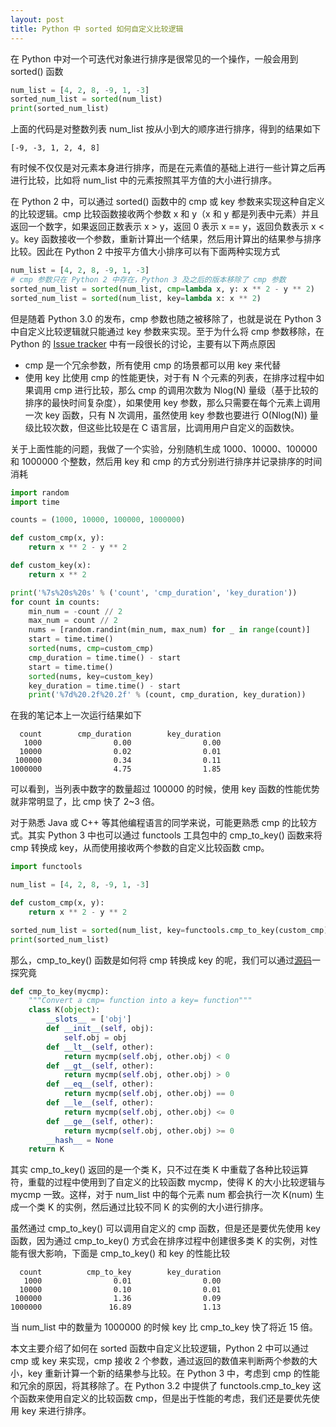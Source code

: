 ```yaml
---
layout: post
title: Python 中 sorted 如何自定义比较逻辑
---
```


在 Python 中对一个可迭代对象进行排序是很常见的一个操作，一般会用到 sorted() 函数

``` python
num_list = [4, 2, 8, -9, 1, -3]
sorted_num_list = sorted(num_list)
print(sorted_num_list)
```

上面的代码是对整数列表 num_list 按从小到大的顺序进行排序，得到的结果如下

```
[-9, -3, 1, 2, 4, 8]
```

有时候不仅仅是对元素本身进行排序，而是在元素值的基础上进行一些计算之后再进行比较，比如将 num_list 中的元素按照其平方值的大小进行排序。

在 Python 2 中，可以通过 sorted() 函数中的 cmp 或 key 参数来实现这种自定义的比较逻辑。cmp 比较函数接收两个参数 x 和 y（x 和 y 都是列表中元素）并且返回一个数字，如果返回正数表示 x > y，返回 0 表示 x == y，返回负数表示 x < y。key 函数接收一个参数，重新计算出一个结果，然后用计算出的结果参与排序比较。因此在 Python 2 中按平方值大小排序可以有下面两种实现方式

```python
num_list = [4, 2, 8, -9, 1, -3]
# cmp 参数只在 Python 2 中存在，Python 3 及之后的版本移除了 cmp 参数
sorted_num_list = sorted(num_list, cmp=lambda x, y: x ** 2 - y ** 2)
sorted_num_list = sorted(num_list, key=lambda x: x ** 2)
```

但是随着 Python 3.0 的发布，cmp 参数也随之被移除了，也就是说在 Python 3 中自定义比较逻辑就只能通过 key 参数来实现。至于为什么将 cmp 参数移除，在 Python 的 [Issue tracker](https://bugs.python.org/issue1771) 中有一段很长的讨论，主要有以下两点原因

- cmp 是一个冗余参数，所有使用 cmp 的场景都可以用 key 来代替
- 使用 key 比使用 cmp 的性能更快，对于有 N 个元素的列表，在排序过程中如果调用 cmp 进行比较，那么 cmp 的调用次数为 Nlog(N) 量级（基于比较的排序的最快时间复杂度），如果使用 key 参数，那么只需要在每个元素上调用一次 key 函数，只有 N 次调用，虽然使用 key 参数也要进行 O(Nlog(N)) 量级比较次数，但这些比较是在 C 语言层，比调用用户自定义的函数快。

关于上面性能的问题，我做了一个实验，分别随机生成 1000、10000、100000 和 1000000 个整数，然后用 key 和 cmp 的方式分别进行排序并记录排序的时间消耗

``` python
import random
import time

counts = (1000, 10000, 100000, 1000000)

def custom_cmp(x, y):
    return x ** 2 - y ** 2

def custom_key(x):
    return x ** 2

print('%7s%20s%20s' % ('count', 'cmp_duration', 'key_duration'))
for count in counts:
    min_num = -count // 2
    max_num = count // 2
    nums = [random.randint(min_num, max_num) for _ in range(count)]
    start = time.time()
    sorted(nums, cmp=custom_cmp)
    cmp_duration = time.time() - start
    start = time.time()
    sorted(nums, key=custom_key)
    key_duration = time.time() - start
    print('%7d%20.2f%20.2f' % (count, cmp_duration, key_duration))
```

在我的笔记本上一次运行结果如下

```
  count        cmp_duration        key_duration
   1000                0.00                0.00
  10000                0.02                0.01
 100000                0.34                0.11
1000000                4.75                1.85
```

可以看到，当列表中数字的数量超过 100000 的时候，使用 key 函数的性能优势就非常明显了，比 cmp 快了 2~3 倍。

对于熟悉 Java 或 C++ 等其他编程语言的同学来说，可能更熟悉 cmp 的比较方式。其实 Python 3 中也可以通过 functools 工具包中的 cmp_to_key() 函数来将 cmp 转换成 key，从而使用接收两个参数的自定义比较函数 cmp。

```python
import functools

num_list = [4, 2, 8, -9, 1, -3]

def custom_cmp(x, y):
    return x ** 2 - y ** 2

sorted_num_list = sorted(num_list, key=functools.cmp_to_key(custom_cmp))
print(sorted_num_list)
```

那么，cmp_to_key() 函数是如何将 cmp 转换成 key 的呢，我们可以通过[源码](https://github.com/python/cpython/blob/3.9/Lib/functools.py#L202)一探究竟

``` python
def cmp_to_key(mycmp):
    """Convert a cmp= function into a key= function"""
    class K(object):
        __slots__ = ['obj']
        def __init__(self, obj):
            self.obj = obj
        def __lt__(self, other):
            return mycmp(self.obj, other.obj) < 0
        def __gt__(self, other):
            return mycmp(self.obj, other.obj) > 0
        def __eq__(self, other):
            return mycmp(self.obj, other.obj) == 0
        def __le__(self, other):
            return mycmp(self.obj, other.obj) <= 0
        def __ge__(self, other):
            return mycmp(self.obj, other.obj) >= 0
        __hash__ = None
    return K
```

其实 cmp_to_key() 返回的是一个类 K，只不过在类 K 中重载了各种比较运算符，重载的过程中使用到了自定义的比较函数 mycmp，使得 K 的大小比较逻辑与 mycmp 一致。这样，对于 num_list 中的每个元素 num 都会执行一次 K(num) 生成一个类 K 的实例，然后通过比较不同 K 的实例的大小进行排序。

虽然通过 cmp_to_key() 可以调用自定义的 cmp 函数，但是还是要优先使用 key 函数，因为通过 cmp_to_key() 方式会在排序过程中创建很多类 K 的实例，对性能有很大影响，下面是 cmp_to_key() 和 key 的性能比较

```
  count          cmp_to_key        key_duration
   1000                0.01                0.00
  10000                0.10                0.01
 100000                1.36                0.09
1000000               16.89                1.13
```

当 num_list 中的数量为 1000000 的时候 key 比 cmp_to_key 快了将近 15 倍。

本文主要介绍了如何在 sorted 函数中自定义比较逻辑，Python 2 中可以通过 cmp 或 key 来实现，cmp 接收 2 个参数，通过返回的数值来判断两个参数的大小，key 重新计算一个新的结果参与比较。在 Python 3 中，考虑到 cmp 的性能和冗余的原因，将其移除了。在 Python 3.2 中提供了 functools.cmp_to_key 这个函数来使用自定义的比较函数 cmp，但是出于性能的考虑，我们还是要优先使用 key 来进行排序。


